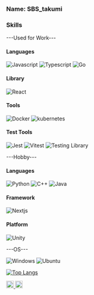 <h3>Name: SBS_takumi</h3>

<h3>Skills</h3>
---Used for Work---
<h4>Languages</h4>

  ![Javascript](https://img.shields.io/badge/-Javascript-4433DD.svg?logo=javascript&style=for-the-badge)
  ![Typescript](https://img.shields.io/badge/-Typescript-F2C63C.svg?logo=typescript&style=for-the-badge)
  ![Go](https://img.shields.io/badge/-Go-F2C63C.svg?logo=go&style=for-the-badge)

<h4>Library</h4>

  ![React](https://img.shields.io/badge/-React-121212.svg?logo=React&style=for-the-badge)

<h4>Tools</h4>

  ![Docker](https://img.shields.io/badge/-Docker-22C6FC.svg?logo=docker&style=for-the-badge)
  ![kubernetes](https://img.shields.io/badge/-kubernetes-F2C68C.svg?logo=kubernetes&style=for-the-badge)
<h4>Test Tools</h4>

  ![Jest](https://img.shields.io/badge/-Jest-C21325.svg?logo=jest&style=for-the-badge)
  ![Vitest](https://img.shields.io/badge/-vitest-6E4FC8.svg?logo=vitest&style=for-the-badge)
  ![Testing Library](https://img.shields.io/badge/-testinglibrary-2333D2.svg?logo=testinglibrary&style=for-the-badge)


---Hobby---
<h4>Languages</h4>

  ![Python](https://img.shields.io/badge/-Python-F2C63C.svg?logo=python&style=for-the-badge)
  ![C++](https://img.shields.io/badge/-C++-00599C.svg?logo=Cplusplus&style=for-the-badge)
  ![Java](https://img.shields.io/badge/-java-007396.svg?logo=java&style=for-the-badge)
<h4>Framework</h4>

  ![Nextjs](https://img.shields.io/badge/-Nextjs-000000.svg?logo=Next.js&style=for-the-badge)
<h4>Platform</h4>

  ![Unity](https://img.shields.io/badge/-unity-212121.svg?logo=unity&style=for-the-badge)
  

---OS---

  ![Windows](https://img.shields.io/badge/-Windows-0078D6.svg?logo=windows&style=for-the-badge)
  ![Ubuntu](https://img.shields.io/badge/-Ubuntu-B17460.svg?logo=ubuntu&style=for-the-badge)



[![Top Langs](https://github-readme-stats.vercel.app/api/top-langs/?username=IamSBStakumi&layout=compact&theme=onedark
)](https://github.com/anuraghazra/github-readme-stats)


<p>
  <a href="http://qiita.com/SBS_takumi">
    <img height="20" src="https://qiita-badge.apiapi.app/s/SBS_takumi/posts.svg" />
  </a>
  <a href="http://qiita.com/SBS_takumi">
    <img height="20" src="https://qiita-badge.apiapi.app/s/SBS_takumi/contributions.svg" />
  </a>
</p>

